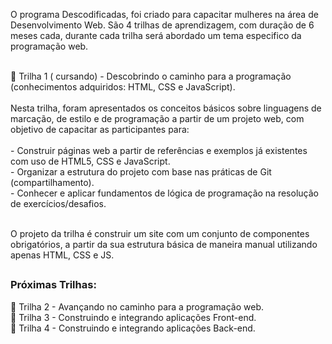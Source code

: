 
O programa Descodificadas, foi criado para capacitar mulheres na área de Desenvolvimento Web. São 4 trilhas de aprendizagem, com duração de 6 meses cada, durante cada trilha será abordado um tema especifico da programação web. 
<br><br>

📌 Trilha 1 ( cursando) - Descobrindo o caminho para a programação (conhecimentos adquiridos: HTML, CSS e JavaScript).
<br><br>
Nesta trilha, foram apresentados os conceitos básicos sobre linguagens de marcação, de estilo e de programação a partir de um projeto web, com objetivo de capacitar as participantes para: 
<br><br>
    - Construir páginas web a partir de referências e exemplos já existentes com uso de HTML5, CSS e JavaScript.<br>
    - Organizar a estrutura do projeto com base nas práticas de Git (compartilhamento).<br>
    - Conhecer e aplicar fundamentos de lógica de programação na resolução de exercícios/desafios.<br>
    

<br>O projeto da trilha é construir um site com um conjunto de componentes obrigatórios, a partir da sua estrutura básica de maneira manual utilizando apenas HTML, CSS e JS.

##
<h3>Próximas Trilhas:</h3>
📌 Trilha 2 - Avançando no caminho para a programação web.<br>
📌 Trilha 3 - Construindo e integrando aplicações Front-end.<br>
📌 Trilha 4 - Construindo e integrando aplicações Back-end.
